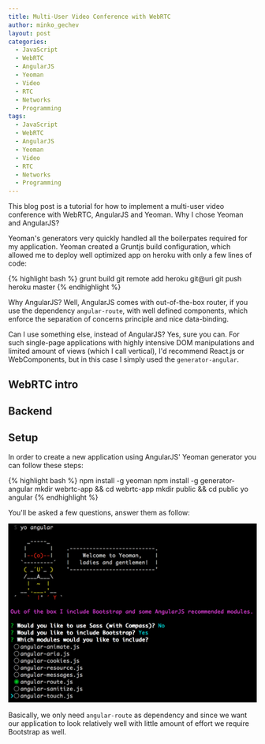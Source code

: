 ```yaml
---
title: Multi-User Video Conference with WebRTC
author: minko_gechev
layout: post
categories:
  - JavaScript
  - WebRTC
  - AngularJS
  - Yeoman
  - Video
  - RTC
  - Networks
  - Programming
tags:
  - JavaScript
  - WebRTC
  - AngularJS
  - Yeoman
  - Video
  - RTC
  - Networks
  - Programming
---
```


This blog post is a tutorial for how to implement a multi-user video conference with WebRTC, AngularJS and Yeoman.
Why I chose Yeoman and AngularJS?

Yeoman's generators very quickly handled all the boilerpates required for my application. Yeoman created a Gruntjs build configuration, which allowed me to deploy well optimized app on heroku with only a few lines of code:

{% highlight bash %}
grunt build
git remote add heroku git@uri
git push heroku master
{% endhighlight %}


Why AngularJS? Well, AngularJS comes with out-of-the-box router, if you use the dependency `angular-route`, with well defined components, which enforce the separation of concerns principle and nice data-binding.

Can I use something else, instead of AngularJS? Yes, sure you can. For such single-page applications with highly intensive DOM manipulations and limited amount of views (which I call vertical), I'd recommend React.js or WebComponents, but in this case I simply used the `generator-angular`.

## WebRTC intro

## Backend

## Setup

In order to create a new application using AngularJS' Yeoman generator you can follow these steps:

{% highlight bash %}
npm install -g yeoman
npm install -g generator-angular
mkdir webrtc-app && cd webrtc-app
mkdir public && cd public
yo angular
{% endhighlight %}

You'll be asked a few questions, answer them as follow:

![Setup](/images/yeoman-angular-webrtc/setup.png "Setup")

Basically, we only need `angular-route` as dependency and since we want our application to look relatively well with little amount of effort we require Bootstrap as well.
